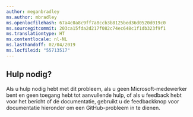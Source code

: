 ```yaml
---
author: meganbradley
ms.author: mbradley
ms.openlocfilehash: 67a4c0a8c9ff7a8ccb3b8125bed36d0520d019c0
ms.sourcegitcommit: 203ca15fda2d217f082c74ec648c1f1db323f9f1
ms.translationtype: HT
ms.contentlocale: nl-NL
ms.lasthandoff: 02/04/2019
ms.locfileid: "55713517"
---
```

## <a name="need-help"></a>Hulp nodig?

Als u hulp nodig hebt met dit probleem, als u geen Microsoft-medewerker bent en geen toegang hebt tot aanvullende hulp, of als u feedback hebt voor het bericht of de documentatie, gebruikt u de feedbackknop voor documentatie hieronder om een GitHub-probleem in te dienen.